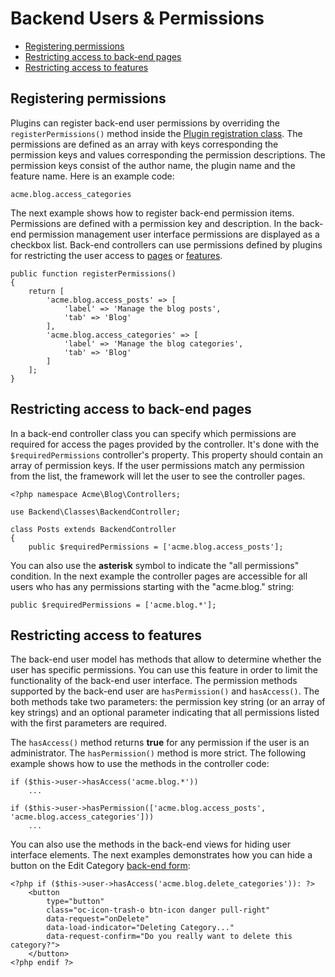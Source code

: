 # Backend Users & Permissions

- [Registering permissions](#permission-registration)
- [Restricting access to back-end pages](#page-access)
- [Restricting access to features](#features)

<a name="permission-registration" class="anchor" href="#permission-registration"></a>
## Registering permissions

Plugins can register back-end user permissions by overriding the `registerPermissions()` method inside the [Plugin registration class](../plugin/registration#registration-file).  The permissions are defined as an array with keys corresponding the permission keys and values corresponding the permission descriptions. The permission keys consist of the author name, the plugin name and the feature name. Here is an example code:

    acme.blog.access_categories

The next example shows how to register back-end permission items. Permissions are defined with a permission key and description. In the back-end permission management user interface permissions are displayed as a checkbox list. Back-end controllers can use permissions defined by plugins for restricting the user access to [pages](#page-access) or [features](#features).

    public function registerPermissions()
    {
        return [
            'acme.blog.access_posts' => [
                'label' => 'Manage the blog posts',
                'tab' => 'Blog'
            ],
            'acme.blog.access_categories' => [
                'label' => 'Manage the blog categories',
                'tab' => 'Blog'
            ]
        ];
    }

<a name="page-access" class="anchor" href="#page-access"></a>
## Restricting access to back-end pages

In a back-end controller class you can specify which permissions are required for access the pages provided by the controller. It's done with the `$requiredPermissions` controller's property. This property should contain an array of permission keys. If the user permissions match any permission from the list, the framework will let the user to see the controller pages.

    <?php namespace Acme\Blog\Controllers;

    use Backend\Classes\BackendController;

    class Posts extends BackendController
    {
        public $requiredPermissions = ['acme.blog.access_posts'];

You can also use the **asterisk** symbol to indicate the "all permissions" condition. In the next example the controller pages are accessible for all users who has any permissions starting with the "acme.blog." string:

    public $requiredPermissions = ['acme.blog.*'];

<a name="features" class="anchor" href="#features"></a>
## Restricting access to features

The back-end user model has methods that allow to determine whether the user has specific permissions. You can use this feature in order to limit the functionality of the back-end user interface. The permission methods supported by the back-end user are `hasPermission()` and `hasAccess()`. The both methods take two parameters: the permission key string (or an array of key strings) and an optional parameter indicating that all permissions listed with the first parameters are required.

The `hasAccess()` method returns **true** for any permission if the user is an administrator. The `hasPermission()` method is more strict. The following example shows how to use the methods in the controller code:

    if ($this->user->hasAccess('acme.blog.*'))
        ...

    if ($this->user->hasPermission(['acme.blog.access_posts', 'acme.blog.access_categories']))
        ...

You can also use the methods in the back-end views for hiding user interface elements. The next examples demonstrates how you can hide a button on the Edit Category [back-end form](forms):

    <?php if ($this->user->hasAccess('acme.blog.delete_categories')): ?>
        <button
            type="button"
            class="oc-icon-trash-o btn-icon danger pull-right"
            data-request="onDelete"
            data-load-indicator="Deleting Category..."
            data-request-confirm="Do you really want to delete this category?">
        </button>
    <?php endif ?>
